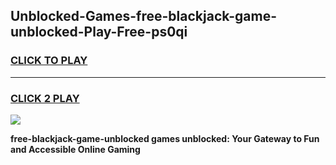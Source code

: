 
## Unblocked-Games-free-blackjack-game-unblocked-Play-Free-ps0qi
<h3>
<a href="https://premium76.site?title=free-blackjack-game-unblocked&ref=17A">CLICK TO PLAY</a></h3>
<hr>

<h3>
<a href="https://premium76.site?title=free-blackjack-game-unblocked&ref=17A">CLICK 2 PLAY</a>
  
</h3>

<a href="https://premium76.site?title=free-blackjack-game-unblocked&ref=17A"><img src="https://clearcache.store/games.png"></a>


**free-blackjack-game-unblocked games unblocked: Your Gateway to Fun and Accessible Online Gaming**
